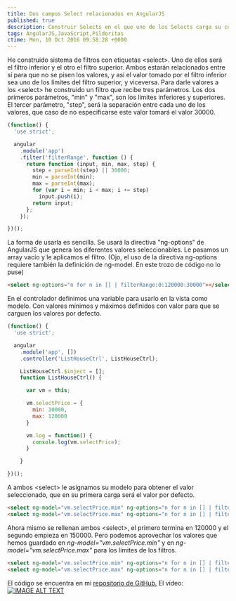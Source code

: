 ```yaml
---
title: Dos campos Select relacionados en AngularJS
published: true
description: Construir Selects en el que uno de los Selects carga su contenido en función del option seleccionado en el Select anterior
tags: AngularJS,JavaScript,Pildoritas
ctime: Mon, 10 Oct 2016 09:58:28 +0000
---
```


He construido sistema de filtros con etiquetas &lt;select&gt;. Uno de ellos será el filtro inferior y el otro el filtro superior. Ambos estarán relacionados entre sí para que no se pisen los valores, y así el valor tomado por el filtro inferior sea uno de los límites del filtro superior, y viceversa. Para darle valores a los &lt;select&gt; he construido un filtro que recibe tres parámetros. Los dos primeros parámetros, "min" y "max", son los límites inferiores y superiores. El tercer parámetro, "step", será la separación entre cada uno de los valores, que caso de no especificarse este valor tomará el valor 30000.

```javascript
(function() {
  'use strict';

  angular
    .module('app')
    .filter('filterRange', function () {
      return function (input, min, max, step) {
        step = parseInt(step) || 30000;
        min = parseInt(min);
        max = parseInt(max);
        for (var i = min; i < max; i += step)
          input.push(i);
        return input;
      };
    });

})();
```

La forma de usarla es sencilla. Se usará la directiva "ng-options" de AngularJS que genera los diferentes valores seleccionables. Le pasamos un array vacío y le aplicamos el filtro. (Ojo, el uso de la directiva ng-options requiere también la definición de ng-model. En este trozo de código no lo puse)

```html
<select ng-options="n for n in [] | filterRange:0:120000:30000"></select>
```

En el controlador definimos una variable para usarlo en la vista como modelo. Con valores mínimos y máximos definidos con valor para que se carguen los valores por defecto.

```javascript
(function() {
  'use strict';

  angular
    .module('app', [])
    .controller('ListHouseCtrl', ListHouseCtrl);

    ListHouseCtrl.$inject = [];
    function ListHouseCtrl() {

      var vm = this;

      vm.selectPrice = {
        min: 30000,
        max: 120000
      }

      vm.log = function() {
        console.log(vm.selectPrice);
      }

    }

})();
```

A ambos &lt;select&gt; le asignamos su modelo para obtener el valor seleccionado, que en su primera carga será el valor por defecto.

```html
<select ng-model="vm.selectPrice.min" ng-options="n for n in [] | filterRange:0:120000:30000"></select>
<select ng-model="vm.selectPrice.max" ng-options="n for n in [] | filterRange:150000:250000:30000"></select>
```

Ahora mismo se rellenan ambos &lt;select&gt;, el primero termina en 120000 y el segundo empieza en 150000. Pero podemos aprovechar los valores que hemos guardado en _ng-model="vm.selectPrice.min"_ y en _ng-model="vm.selectPrice.max"_ para los límites de los filtros.

```html
<select ng-model="vm.selectPrice.min" ng-options="n for n in [] | filterRange:0:vm.selectPrice.max:30000"></select>
<select ng-model="vm.selectPrice.max" ng-options="n for n in [] | filterRange:vm.selectPrice.min+30000:250000:30000"></select>
```

El código se encuentra en mi <a href="https://github.com/ivanalbizu/select_angular" target="_blank">repositorio de GitHub.</a>
El vídeo:
[![IMAGE ALT TEXT](http://img.youtube.com/vi/xnti8Iz-m8c/0.jpg)](http://www.youtube.com/watch?v=xnti8Iz-m8c "Campos relacionados en AngularJS 1")